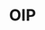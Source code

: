 ---
# This topic lives at
# https://digital.gov/topics/oip

# Topic Title
title: "OIP"

# description — keep it short and clear
# summary: ""

# Weight
weight: 1

# For more information on managing topics,
# see https://github.com/GSA/digitalgov.gov/wiki/topics
---